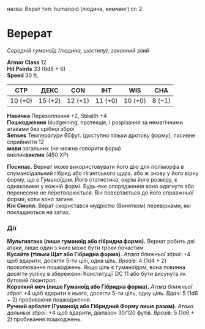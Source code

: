 назва: Верат тип: humanoid (людина, кимчанг) cr: 2

# Верерат
_Середній гуманоїд (людина, шестилу), законний злий_

**Armor Class** 12    
**Hit Points** 33 (6d8 + 6)    
**Speed** 30 ft.

| СТР     | ДЕКС    | CON     | ІНТ     | WIS     | CHA    |
| ------- | ------- | ------- | ------- | ------- | ------ |
| 10 (+0) | 15 (+2) | 12 (+1) | 11 (+0) | 10 (+0) | 8 (−1) |

**Навичка** Перехоплення +2, Stealth +4    
**Пошкодження** bludgeining, протекція, і розрізання за немагічними атаками без срібної зброї    
**Senses** Температури 60фут. (доступно тільки дротову форму), пасивне сприйняття 12    
**мови** загальних (не можна говорити форм)    
виклик**виклик** (450 XP)

**Посипає.** Вернат може використовувати його дію для поліморфа в спуманоїдальний гібрид або гігантського щура, або ж знову у його вірну форму, що є Гуманоїдом. Його статистика, окрім його розміру, є однаковими у кожній формі. Будь-яке спорядження воно одягнуте або перенесене не перетворюється. Він повертається до його справжньої форми, коли воно загине.    
**Кін Смолл.** Верат скористався мудрістю (Винятком) перевірками, які покладаються на запах.

### Дії
**Мультиатака (лише гуманоїд або гібридна форма).** Вернат робить дві атаки, лише один з яких може бути трохи почастим.    
**Кусайте (тільки Щат або Гібридна форма).** _Атака ближньої зброї:_ +4 щоб вдарити, досягти 5-ти цілі, одна ціль. _Вразів:_ 4 (1d4 + 2) проколювання пошкоджень. Якщо ціль є гуманоїдом, вона повинна досягти успіху в збереженні Конституції DC 11 або бути висунута як бутовий лікантроп.    
**Короткий меч (лише Гуманоїд або Гібридна форма).** _Атака ближньої зброї:_ +4 щоб вдарити в нього, досягти 5-ти ціль, одну ціль. _Вдач:_ 5 (1d6 + 2) пробиваючи пошкодження.    
**Ручний арбалет (Гуманоїд або Гібридний Форму лише разом).** _Атака дальньої зброї:_ +4 щоб вдарити, діапазон 30/120 футів. _Вразів:_ 5 (1d6 + 2) пробивання пошкоджень.